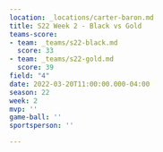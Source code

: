 ```yaml
---
location: _locations/carter-baron.md
title: S22 Week 2 - Black vs Gold
teams-score:
- team: _teams/s22-black.md
  score: 33
- team: _teams/s22-gold.md
  score: 39
field: "4"
date: 2022-03-20T11:00:00.000-04:00
season: 22
week: 2
mvp: ''
game-ball: ''
sportsperson: ''

---
```

